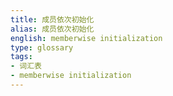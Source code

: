 ```yaml
---
title: 成员依次初始化
alias: 成员依次初始化
english: memberwise initialization
type: glossary
tags:
- 词汇表
- memberwise initialization
---
```

